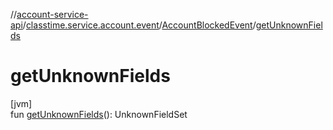 //[account-service-api](../../../index.md)/[classtime.service.account.event](../index.md)/[AccountBlockedEvent](index.md)/[getUnknownFields](get-unknown-fields.md)

# getUnknownFields

[jvm]\
fun [getUnknownFields](get-unknown-fields.md)(): UnknownFieldSet
